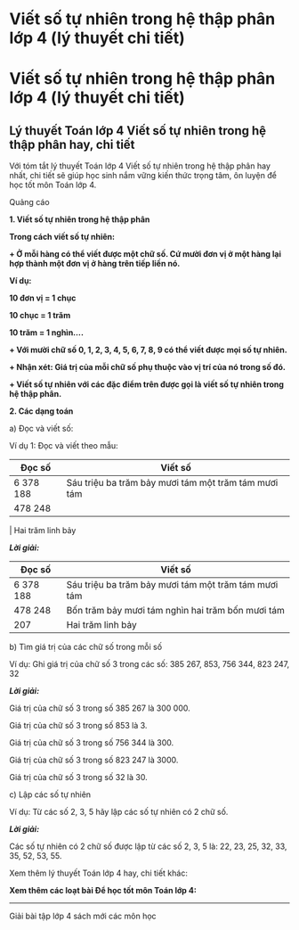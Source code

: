 # Viết số tự nhiên trong hệ thập phân lớp 4 (lý thuyết chi tiết)

# Viết số tự nhiên trong hệ thập phân lớp 4 (lý thuyết chi tiết)

## Lý thuyết Toán lớp 4 Viết số tự nhiên trong hệ thập phân hay, chi tiết

Với tóm tắt lý thuyết Toán lớp 4 Viết số tự nhiên trong hệ thập phân hay nhất, chi tiết sẽ giúp học sinh nắm vững kiến thức trọng tâm, ôn luyện để học tốt môn Toán lớp 4.

Quảng cáo

**1\. Viết số tự nhiên trong hệ thập phân**

**Trong cách viết số tự nhiên:**

**\+ Ở mỗi hàng có thể viết được một chữ số. Cứ mười đơn vị ở một hàng lại hợp thành một đơn vị ở hàng trên tiếp liền nó.**

**Ví dụ:**

**10 đơn vị = 1 chục**

**10 chục = 1 trăm**

**10 trăm = 1 nghìn….**

**\+ Với mười chữ số 0, 1, 2, 3, 4, 5, 6, 7, 8, 9 có thể viết được mọi số tự nhiên.**

**\+ Nhận xét: Giá trị của mỗi chữ số phụ thuộc vào vị trí của nó trong số đó.**

**\+ Viết số tự nhiên với các đặc điểm trên được gọi là viết số tự nhiên trong hệ thập phân.**

**2\. Các dạng toán**

a) Đọc và viết số:

Ví dụ 1: Đọc và viết theo mẫu:

**Đọc số** | **Viết số**  
---|---  
6 378 188 | Sáu triệu ba trăm bảy mươi tám một trăm tám mươi tám  
478 248 |   
  
  
| Hai trăm linh bảy  
  
**_Lời giải:_**

**Đọc số** | **Viết số**  
---|---  
6 378 188 | Sáu triệu ba trăm bảy mươi tám một trăm tám mươi tám  
478 248 | Bốn trăm bảy mươi tám nghìn hai trăm bốn mươi tám  
207 | Hai trăm linh bảy  
  
b) Tìm giá trị của các chữ số trong mỗi số

Ví dụ: Ghi giá trị của chữ số 3 trong các số: 385 267, 853, 756 344, 823 247, 32

**_Lời giải:_**

Giá trị của chữ số 3 trong số 385 267 là 300 000.

Giá trị của chữ số 3 trong số 853 là 3.

Giá trị của chữ số 3 trong số 756 344 là 300.

Giá trị của chữ số 3 trong số 823 247 là 3000.

Giá trị của chữ số 3 trong số 32 là 30.

c) Lập các số tự nhiên

Ví dụ: Từ các số 2, 3, 5 hãy lập các số tự nhiên có 2 chữ số.

**_Lời giải:_**

Các số tự nhiên có 2 chữ số được lập từ các số 2, 3, 5 là: 22, 23, 25, 32, 33, 35, 52, 53, 55. 

Xem thêm lý thuyết Toán lớp 4 hay, chi tiết khác:

**Xem thêm các loạt bài Để học tốt môn Toán lớp 4:**

* * *

Giải bài tập lớp 4 sách mới các môn học
